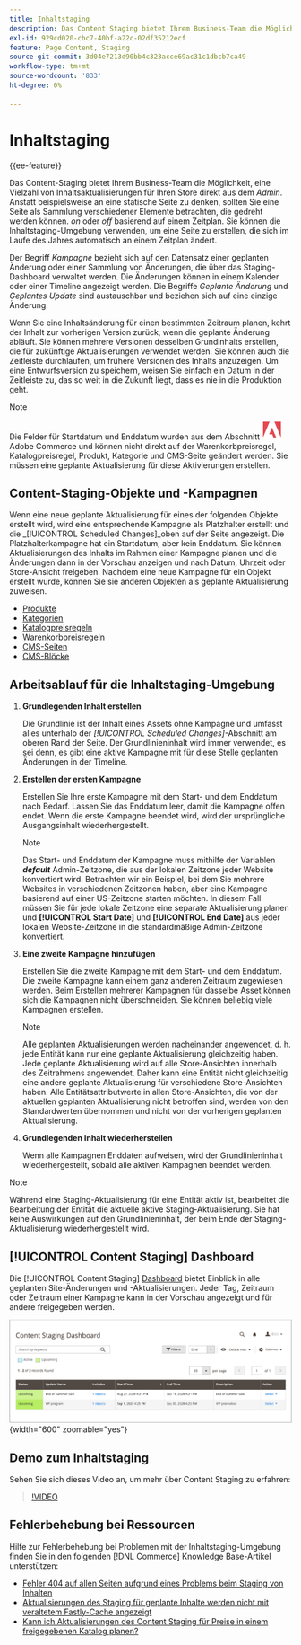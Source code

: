 ```yaml
---
title: Inhaltstaging
description: Das Content Staging bietet Ihrem Business-Team die Möglichkeit, direkt vom Administrator aus eine Vielzahl von Inhaltsaktualisierungen für Ihren Store zu erstellen, in der Vorschau anzuzeigen und zu planen.
exl-id: 929cd020-cbc7-40bf-a22c-02df35212ecf
feature: Page Content, Staging
source-git-commit: 3d04e7213d90bb4c323acce69ac31c1dbcb7ca49
workflow-type: tm+mt
source-wordcount: '833'
ht-degree: 0%

---
```


# Inhaltstaging

{{ee-feature}}

Das Content-Staging bietet Ihrem Business-Team die Möglichkeit, eine Vielzahl von Inhaltsaktualisierungen für Ihren Store direkt aus dem _Admin_. Anstatt beispielsweise an eine statische Seite zu denken, sollten Sie eine Seite als Sammlung verschiedener Elemente betrachten, die gedreht werden können. _on_ oder _off_ basierend auf einem Zeitplan. Sie können die Inhaltstaging-Umgebung verwenden, um eine Seite zu erstellen, die sich im Laufe des Jahres automatisch an einem Zeitplan ändert.

Der Begriff _Kampagne_ bezieht sich auf den Datensatz einer geplanten Änderung oder einer Sammlung von Änderungen, die über das Staging-Dashboard verwaltet werden. Die Änderungen können in einem Kalender oder einer Timeline angezeigt werden. Die Begriffe _Geplante Änderung_ und _Geplantes Update_ sind austauschbar und beziehen sich auf eine einzige Änderung.

Wenn Sie eine Inhaltsänderung für einen bestimmten Zeitraum planen, kehrt der Inhalt zur vorherigen Version zurück, wenn die geplante Änderung abläuft. Sie können mehrere Versionen desselben Grundinhalts erstellen, die für zukünftige Aktualisierungen verwendet werden. Sie können auch die Zeitleiste durchlaufen, um frühere Versionen des Inhalts anzuzeigen. Um eine Entwurfsversion zu speichern, weisen Sie einfach ein Datum in der Zeitleiste zu, das so weit in die Zukunft liegt, dass es nie in die Produktion geht.

>[!NOTE]
>
>Die Felder für Startdatum und Enddatum wurden aus dem Abschnitt ![Adobe Commerce](../assets/adobe-logo.svg) Adobe Commerce und können nicht direkt auf der Warenkorbpreisregel, Katalogpreisregel, Produkt, Kategorie und CMS-Seite geändert werden. Sie müssen eine geplante Aktualisierung für diese Aktivierungen erstellen.

## Content-Staging-Objekte und -Kampagnen

Wenn eine neue geplante Aktualisierung für eines der folgenden Objekte erstellt wird, wird eine entsprechende Kampagne als Platzhalter erstellt und die _[!UICONTROL Scheduled Changes]_oben auf der Seite angezeigt. Die Platzhalterkampagne hat ein Startdatum, aber kein Enddatum. Sie können Aktualisierungen des Inhalts im Rahmen einer Kampagne planen und die Änderungen dann in der Vorschau anzeigen und nach Datum, Uhrzeit oder Store-Ansicht freigeben. Nachdem eine neue Kampagne für ein Objekt erstellt wurde, können Sie sie anderen Objekten als geplante Aktualisierung zuweisen.

- [Produkte](../catalog/product-scheduled-changes.md)
- [Kategorien](../catalog/category-scheduled-changes.md)
- [Katalogpreisregeln](../merchandising-promotions/price-rule-catalog-scheduled-changes.md)
- [Warenkorbpreisregeln](../merchandising-promotions/price-rule-cart-scheduled-changes.md)
- [CMS-Seiten](pages-workspace.md#scheduled-changes)
- [CMS-Blöcke](blocks.md)

## Arbeitsablauf für die Inhaltstaging-Umgebung

1. **Grundlegenden Inhalt erstellen**

   Die Grundlinie ist der Inhalt eines Assets ohne Kampagne und umfasst alles unterhalb der _[!UICONTROL Scheduled Changes]_-Abschnitt am oberen Rand der Seite. Der Grundlinieninhalt wird immer verwendet, es sei denn, es gibt eine aktive Kampagne mit für diese Stelle geplanten Änderungen in der Timeline.

1. **Erstellen der ersten Kampagne**

   Erstellen Sie Ihre erste Kampagne mit dem Start- und dem Enddatum nach Bedarf. Lassen Sie das Enddatum leer, damit die Kampagne offen endet. Wenn die erste Kampagne beendet wird, wird der ursprüngliche Ausgangsinhalt wiederhergestellt.

   >[!NOTE]
   >
   >Das Start- und Enddatum der Kampagne muss mithilfe der Variablen **_default_** Admin-Zeitzone, die aus der lokalen Zeitzone jeder Website konvertiert wird. Betrachten wir ein Beispiel, bei dem Sie mehrere Websites in verschiedenen Zeitzonen haben, aber eine Kampagne basierend auf einer US-Zeitzone starten möchten. In diesem Fall müssen Sie für jede lokale Zeitzone eine separate Aktualisierung planen und **[!UICONTROL Start Date]** und **[!UICONTROL End Date]** aus jeder lokalen Website-Zeitzone in die standardmäßige Admin-Zeitzone konvertiert.

1. **Eine zweite Kampagne hinzufügen**

   Erstellen Sie die zweite Kampagne mit dem Start- und dem Enddatum. Die zweite Kampagne kann einem ganz anderen Zeitraum zugewiesen werden. Beim Erstellen mehrerer Kampagnen für dasselbe Asset können sich die Kampagnen nicht überschneiden. Sie können beliebig viele Kampagnen erstellen.

   >[!NOTE]
   >
   >Alle geplanten Aktualisierungen werden nacheinander angewendet, d. h. jede Entität kann nur eine geplante Aktualisierung gleichzeitig haben. Jede geplante Aktualisierung wird auf alle Store-Ansichten innerhalb des Zeitrahmens angewendet. Daher kann eine Entität nicht gleichzeitig eine andere geplante Aktualisierung für verschiedene Store-Ansichten haben. Alle Entitätsattributwerte in allen Store-Ansichten, die von der aktuellen geplanten Aktualisierung nicht betroffen sind, werden von den Standardwerten übernommen und nicht von der vorherigen geplanten Aktualisierung.

1. **Grundlegenden Inhalt wiederherstellen**

   Wenn alle Kampagnen Enddaten aufweisen, wird der Grundlinieninhalt wiederhergestellt, sobald alle aktiven Kampagnen beendet werden.

>[!NOTE]
>
>Während eine Staging-Aktualisierung für eine Entität aktiv ist, bearbeitet die Bearbeitung der Entität die aktuelle aktive Staging-Aktualisierung. Sie hat keine Auswirkungen auf den Grundlinieninhalt, der beim Ende der Staging-Aktualisierung wiederhergestellt wird.

## [!UICONTROL Content Staging] Dashboard

Die [!UICONTROL Content Staging] [Dashboard](content-staging-dashboard.md) bietet Einblick in alle geplanten Site-Änderungen und -Aktualisierungen. Jeder Tag, Zeitraum oder Zeitraum einer Kampagne kann in der Vorschau angezeigt und für andere freigegeben werden.

![Staging-Dashboard](./assets/content-staging-dashboard-grid.png){width="600" zoomable="yes"}

## Demo zum Inhaltstaging

Sehen Sie sich dieses Video an, um mehr über Content Staging zu erfahren:

>[!VIDEO](https://video.tv.adobe.com/v/343784?quality=12)

## Fehlerbehebung bei Ressourcen

Hilfe zur Fehlerbehebung bei Problemen mit der Inhaltstaging-Umgebung finden Sie in den folgenden [!DNL Commerce] Knowledge Base-Artikel unterstützen:

- [Fehler 404 auf allen Seiten aufgrund eines Problems beim Staging von Inhalten](https://experienceleague.adobe.com/docs/commerce-knowledge-base/kb/troubleshooting/site-down-or-unresponsive/error-404-on-all-pages-due-to-content-staging-issue.html)
- [Aktualisierungen des Staging für geplante Inhalte werden nicht mit veraltetem Fastly-Cache angezeigt](https://experienceleague.adobe.com/docs/commerce-knowledge-base/kb/troubleshooting/miscellaneous/scheduled-content-staging-updates-not-displayed-with-stale-fastly-cache.html)
- [Kann ich Aktualisierungen des Content Staging für Preise in einem freigegebenen Katalog planen?](https://experienceleague.adobe.com/docs/commerce-knowledge-base/kb/faq/can-i-schedule-content-staging-updates-for-prices-in-a-shared-catalog.html)
